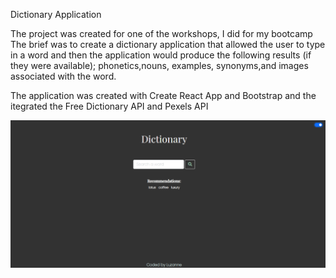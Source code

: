 Dictionary Application

The project was created for one of the workshops, I did for my bootcamp
The brief was to create a dictionary application that allowed the user to type in a word and then the application would produce the following results (if they were available);
phonetics,nouns, examples, synonyms,and images associated with the word.

The application was created with Create React App and Bootstrap and the itegrated the Free Dictionary API and Pexels API

![Image of Dictionary-App](/public/Screenshot.png)
